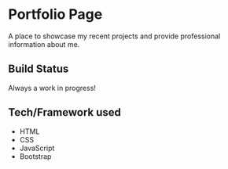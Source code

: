# Portfolio Page
A place to showcase my recent projects and provide professional information about me.

## Build Status
Always a work in progress!

## Tech/Framework used
- HTML
- CSS
- JavaScript
- Bootstrap